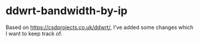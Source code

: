 # ddwrt-bandwidth-by-ip
Based on https://csdprojects.co.uk/ddwrt/, I've added some changes which I want to keep track of.
